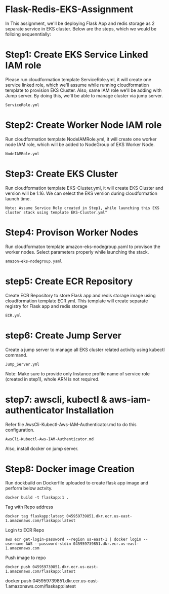 # Flask-Redis-EKS-Assignment

In This assignment, we'll be deploying Flask App and redis storage as 2 separate service in EKS cluster.
Below are the steps, which we would be folloing sequenntially:

Step1: Create EKS Service Linked IAM role
========================================

Please run cloudformation template ServiceRole.yml, it will create one service linked role, which we'll assume while running cloudformation template to provision EKS Cluster.
Also, same IAM role we'll be adding with Jump server. By doing this, we'll be able to manage cluster via jump server.

```
ServiceRole.yml
```
Step2: Create Worker Node IAM role
=================================

Run cloudformation template NodeIAMRole.yml, it will create one worker node IAM role, which will be added to NodeGroup of EKS Worker Node.
```
NodeIAMRole.yml
```
Step3: Create EKS Cluster
=========================

Run cloudformation template EKS-Cluster.yml, it will create EKS Cluster and version will be 1.16. We can select the EKS version during cloudformation launch time.
```
Note: Assume Service Role created in Step1, while launching this EKS cluster stack using template EKS-Cluster.yml"
```
Step4: Provison Worker Nodes
============================
Run cloudformaton template amazon-eks-nodegroup.yaml to provison the worker nodes. Select parameters properly while launching the stack.
```
amazon-eks-nodegroup.yaml
```
step5: Create ECR Repository
============================

Create ECR Repository to store Flask app and redis storage image using cloudformation template ECR.yml. This template will create separate registry for Flask app and redis storage
```
ECR.yml
```
step6: Create Jump Server 
==========================

Create a jump server to manage all EKS cluster related activity using kubectl command.
```
Jump_Server.yml
```
Note: Make sure to provide only Instance profile name of service role (created in step1), whole ARN is not required.

step7: awscli, kubectl & aws-iam-authenticator Installation 
==========================================================

Refer file AwsCli-Kubectl-Aws-IAM-Authenticator.md to do this configuration.
```
AwsCli-Kubectl-Aws-IAM-Authenticator.md
```
Also, install docker on jump server. 

Step8: Docker image Creation
============================

Run dockbuild on Dockerfile uploaded to create flask app image and perform below actvity.
```
docker build -t flaskapp:1 .
```
Tag with Repo address
```
docker tag flaskapp:latest 045959739851.dkr.ecr.us-east-1.amazonaws.com/flaskapp:latest
```
Login to ECR Repo
```
aws ecr get-login-password --region us-east-1 | docker login --username AWS --password-stdin 045959739851.dkr.ecr.us-east-1.amazonaws.com
```
Push image to repo
```
docker push 045959739851.dkr.ecr.us-east-1.amazonaws.com/flaskapp:latest
```
docker push 045959739851.dkr.ecr.us-east-1.amazonaws.com/flaskapp:latest
